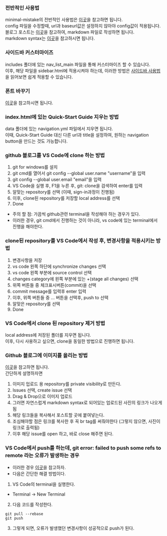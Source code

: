 ### 전반적인 사용법
minimal-mistake의 전반적인 사용법은 [이곳](https://mmistakes.github.io/minimal-mistakes/docs/quick-start-guide/)을 참고하면 됩니다.<br>
config 파일을 수정할때, url과 baseurl값은 설정하지 않아야 config값이 적용됩니다.<br>
블로그 포스트는 [이곳](https://ansohxxn.github.io/blog/posting/)을 참고하여, markdown 파일로 작성하면 됩니다.<br>
markdown syntax는 [이곳](https://www.markdownguide.org/basic-syntax/)을 참고하시면 됩니다.
 
 
### 사이드바 커스터마이즈
includes 폴더에 있는 nav_list_main 파일을 통해 커스터마이즈 할 수 있습니다. <br>
이후, 해당 파일을 sidebar.html에 적용시켜야 하는데, 이러한 방법은 [사이드바 사용법](https://ansohxxn.github.io/blog/category/)을 읽어보면 쉽게 적용할 수 있습니다.


### 폰트 바꾸기
[이곳](https://oilmlio.com/blog/Change-the-GitHub-Blog-Font-RIDIBatang/)을 참고하시면 됩니다.


### index.html에 있는 Quick-Start Guide 지우는 방법
data 폴더에 있는 navigation.yml 파일에서 지우면 됩니다. <br>
이때, Quick-Start Guide 대신 다른 url과 title을 설정하여, 원하는 navigation button을 만드는 것도 가능합니다.


### github 블로그를 VS Code에 clone 하는 방법
1. git for windows를 설치
2. git cmd를 열어서 git config --global user.name "username"을 입력
3. git config --global user.email "email"을 입력
4. VS Code을 실행 후, F1을 누른 후, git: clone을 검색하여 enter를 입력
5. 알맞는 repository를 선택 (이때, sign-in과정이 진행됨)
6. 이후, clone된 repository를 저장할 local address를 선택
7. Done
- 주의 할 점: 가끔씩 github관련 terminal을 작성해야 하는 경우가 있다.
- 이러한 경우, git cmd에서 진행하는 것이 아니라, vs code에 있는 terminal에서 진행을 해야한다.

### clone된 repository를 VS Code에서 작성 후, 변경사항을 적용시키는 방법
1. 변경사항을 저장
2. vs code 왼쪽 하단에 synchronize changes 선택
3. vs code 왼쪽 부분에 source control 선택
4. changes category에 왼쪽 부분에 있는 +(stage all changes) 선택
5. 위쪽 버튼들 중 체크표시버튼(commit)을 선택
6. commit message를 입력후 enter 입력
7. 이후, 위쪽 버튼들 중 ... 버튼을 선택후, push to 선택
8. 알맞은 repository를 선택
9. Done

### VS Code에서 clone 된 repository 제거 방법
local address에 저장된 폴더를 지우면 됩니다. <br>
이후, 다시 사용하고 싶으면, clone을 동일한 방법으로 진행하면 됩니다.


### Github 블로그에 이미지를 올리는 방법
[이곳](https://ahribori.com/article/5a03bcfd6c9eef13d882e29a)을 참고하면 됩니다. <br>
간단하게 설명하자면 <br>
1. 이미지 업로드 용 repository를 private visibility로 만든다.
2. Issues 선택, create issue 선택
3. Drag & Drop으로 이미지 업로드
4. 그러면 자연스럽게 markdown syntax로 되어있는 업로드된 사진의 링크가 나오게됨
5. 해당 링크들을 복사해서 포스트할 곳에 붙여넣는다.
6. 조심해야할 점은 링크를 복사한 후 꼭 br tag를 써줘야한다 (그렇지 않으면, 사진이 링크로 출력됨)
7. 이후 해당 issue를 open 하고, 바로 close 해주면 된다.


### VS Code에서 push를 하는데, git error: failed to push some refs to remote 라는 오류가 발생하는 경우
- 이러한 경우 [이곳](https://stackoverflow.com/questions/24114676/git-error-failed-to-push-some-refs-to-remote)을 참고하자.
- 다음은 간단한 해결 방법이다.
1. VS Code의 terminal을 실행한다. 
 - Terminal -> New Terminal
2. 다음 코드를 작성한다.
 ```
git pull --rebase
git push
 ```
3. 그렇게 되면, 오류가 발생했던 변경사항이 성공적으로 push가 된다.
